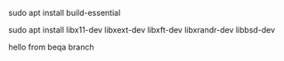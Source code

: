 <!-- for 'C' and 'Make' -->
sudo apt install build-essential

<!-- for mlx -->
sudo apt install libx11-dev libxext-dev libxft-dev libxrandr-dev libbsd-dev


hello from beqa branch
